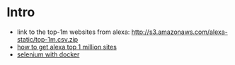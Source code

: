 # Intro # 

- link to the top-1m websites from alexa: http://s3.amazonaws.com/alexa-static/top-1m.csv.zip
- [how to get alexa top 1 million sites](https://gist.github.com/chilts/7229605)
- [selenium with docker](https://github.com/SeleniumHQ/docker-selenium)

